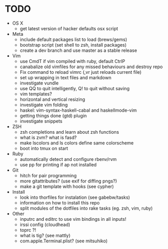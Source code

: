 # TODO
* OS X
  * get latest version of hacker defaults osx script
* Meta
  * include default packages list to load (brews/gems)
  * bootstrap script (set shell to zsh, install packages)
  * create a dev branch and use master as a stable release
* Vim
  * use CmdT if vim compiled with ruby, default CtrlP
  * canabalize old vimfiles for any missed behaviours and destroy repo
  * Fix command to reload vimrc (,vr just reloads current file)
  * set up wrapping in text files and markdown
  * investigate vundle
  * use QQ to quit intelligently, Q! to quit without saving
  * vim templates?
  * horizontal and vertical resizing
  * investigate vim folding
  * haskel: vim-syntax-haskell-cabal and haskellmode-vim
  * getting things done (gtd) plugin
  * investigate snippets
* ZSH
  * zsh completions and learn about zsh functions
  * what is zvm? what is fasd?
  * make lscolors and ls colors define same colorscheme
  * boot into tmux on start
* Ruby
  * automatically detect and configure rbenv/rvm
  * use pp for printing if ap not installed
* Git
  * hitch for pair programming
  * more gitattributes? (use exif for diffing pngs?)
  * make a git template with hooks (see cypher)
* Install
  * look into thorfiles for instalation (see gabebw/tasks)
  * information on how to install this repo
  * split modules of the dotfiles into rake tasks (eg. zsh, vim, ruby)
* Other
  * inputrc and editrc to use vim bindings in all inputs!
  * irssi config (cloudhead)
  * toprc ?!
  * what is tig? (see mattly)
  * com.apple.Terminal.plist? (see mitsuhiko)
